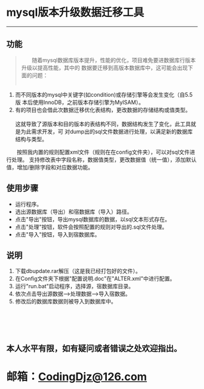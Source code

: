 # mysql版本升级数据迁移工具
---
## 功能
>&nbsp;&nbsp;&nbsp;&nbsp;&nbsp;&nbsp;&nbsp;随着mysql数据库版本提升，性能的优化，项目难免要进数据库行版本升级以提高性能，其中的
数据要迁移到高版本数据库中，这可能会出现下面的问题：<br /><br />
1. 而不同版本的mysql中关键字(如condition)或存储引擎等会发生变化（自5.5版
本后使用InnoDB，之前版本存储引擎为MyISAM）。 <br /> 
2. 有的项目也会借此次数据迁移优化表结构，更改数据的存储结构或值类型。<br /><br />
这就导致了源版本和目的版本的表结构不同，数据结构发生了变化，此工具就是为此需求开发，可
对dump出的sql文件数据进行处理，以满足新的数据库结构与类型。


&nbsp;&nbsp;&nbsp;&nbsp;&nbsp;&nbsp;&nbsp;按照我内置的规则配置xml文件（规则在在config文件夹），可以对sql文件进行处理。
支持修改表中字段名称，数据值类型，更改数据值（统一值），添加默认值，增加/删除字段和对应数据功能。

## 使用步骤
* 运行程序。
* 选出源数据库（导出）和宿数据库（导入）路径。
* 点击"导出"按钮，导出mysql数据库的数据，以sql文本形式存在。
* 点击"处理"按钮，软件会按照配置的规则对导出的.sql文件处理。
* 点击"导入"按钮，导入到宿数据库。

## 说明
1. 下载dbupdate.rar解压（这是我已经打包好的文件）。
2. 在Config文件夹下根据"配置说明.doc"在"ALTER.xml"中进行配置。
3. 运行"run.bat"启动程序，选择源，宿数据库目录。
4. 依次点击导出源数据-->处理数据-->导入宿数据。
5. 修改后的数据库数据则被导入到数据库中。
<br /><br /><br /><br /><br />


## 本人水平有限，如有疑问或者错误之处欢迎指出。
# 邮箱：CodingDjz@126.com



